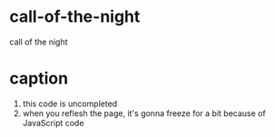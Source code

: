 # call-of-the-night
call of the night

# caption
1. this code is uncompleted
2. when you reflesh the page, it's gonna freeze for a bit because of JavaScript code 
